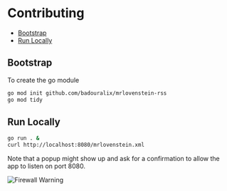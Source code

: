 # Contributing

- [Bootstrap](#bootstrap)
- [Run Locally](#run-locally)

## Bootstrap

To create the go module

```bash
go mod init github.com/badouralix/mrlovenstein-rss
go mod tidy
```

## Run Locally

```bash
go run . &
curl http://localhost:8080/mrlovenstein.xml
```

Note that a popup might show up and ask for a confirmation to allow the app to listen on port 8080.

![Firewall Warning](https://user-images.githubusercontent.com/19719047/128614620-89cf8c62-8f39-4ddd-a2eb-8837cf063bbb.png)
